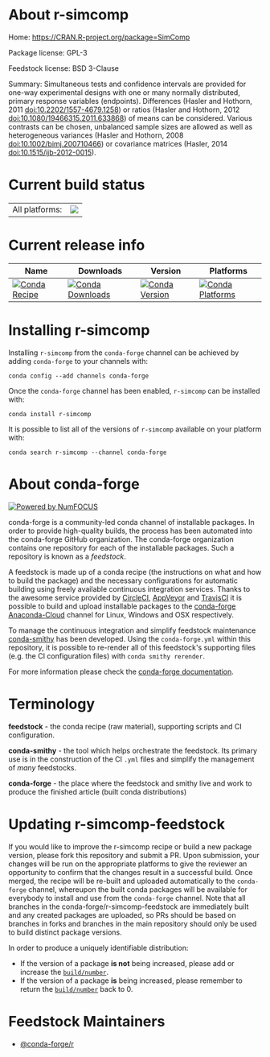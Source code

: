 About r-simcomp
===============

Home: https://CRAN.R-project.org/package=SimComp

Package license: GPL-3

Feedstock license: BSD 3-Clause

Summary: Simultaneous tests and confidence intervals are provided for one-way experimental designs with one or many normally distributed, primary response variables (endpoints). Differences (Hasler and Hothorn, 2011 <doi:10.2202/1557-4679.1258>) or ratios (Hasler and Hothorn, 2012 <doi:10.1080/19466315.2011.633868>) of means can be considered. Various contrasts can be chosen, unbalanced sample sizes are allowed as well as heterogeneous variances (Hasler and Hothorn, 2008 <doi:10.1002/bimj.200710466>) or covariance matrices (Hasler, 2014 <doi:10.1515/ijb-2012-0015>).



Current build status
====================


<table><tr><td>All platforms:</td>
    <td>
      <a href="https://dev.azure.com/conda-forge/feedstock-builds/_build/latest?definitionId=1616&branchName=master">
        <img src="https://dev.azure.com/conda-forge/feedstock-builds/_apis/build/status/r-simcomp-feedstock?branchName=master">
      </a>
    </td>
  </tr>
</table>

Current release info
====================

| Name | Downloads | Version | Platforms |
| --- | --- | --- | --- |
| [![Conda Recipe](https://img.shields.io/badge/recipe-r--simcomp-green.svg)](https://anaconda.org/conda-forge/r-simcomp) | [![Conda Downloads](https://img.shields.io/conda/dn/conda-forge/r-simcomp.svg)](https://anaconda.org/conda-forge/r-simcomp) | [![Conda Version](https://img.shields.io/conda/vn/conda-forge/r-simcomp.svg)](https://anaconda.org/conda-forge/r-simcomp) | [![Conda Platforms](https://img.shields.io/conda/pn/conda-forge/r-simcomp.svg)](https://anaconda.org/conda-forge/r-simcomp) |

Installing r-simcomp
====================

Installing `r-simcomp` from the `conda-forge` channel can be achieved by adding `conda-forge` to your channels with:

```
conda config --add channels conda-forge
```

Once the `conda-forge` channel has been enabled, `r-simcomp` can be installed with:

```
conda install r-simcomp
```

It is possible to list all of the versions of `r-simcomp` available on your platform with:

```
conda search r-simcomp --channel conda-forge
```


About conda-forge
=================

[![Powered by NumFOCUS](https://img.shields.io/badge/powered%20by-NumFOCUS-orange.svg?style=flat&colorA=E1523D&colorB=007D8A)](http://numfocus.org)

conda-forge is a community-led conda channel of installable packages.
In order to provide high-quality builds, the process has been automated into the
conda-forge GitHub organization. The conda-forge organization contains one repository
for each of the installable packages. Such a repository is known as a *feedstock*.

A feedstock is made up of a conda recipe (the instructions on what and how to build
the package) and the necessary configurations for automatic building using freely
available continuous integration services. Thanks to the awesome service provided by
[CircleCI](https://circleci.com/), [AppVeyor](https://www.appveyor.com/)
and [TravisCI](https://travis-ci.com/) it is possible to build and upload installable
packages to the [conda-forge](https://anaconda.org/conda-forge)
[Anaconda-Cloud](https://anaconda.org/) channel for Linux, Windows and OSX respectively.

To manage the continuous integration and simplify feedstock maintenance
[conda-smithy](https://github.com/conda-forge/conda-smithy) has been developed.
Using the ``conda-forge.yml`` within this repository, it is possible to re-render all of
this feedstock's supporting files (e.g. the CI configuration files) with ``conda smithy rerender``.

For more information please check the [conda-forge documentation](https://conda-forge.org/docs/).

Terminology
===========

**feedstock** - the conda recipe (raw material), supporting scripts and CI configuration.

**conda-smithy** - the tool which helps orchestrate the feedstock.
                   Its primary use is in the construction of the CI ``.yml`` files
                   and simplify the management of *many* feedstocks.

**conda-forge** - the place where the feedstock and smithy live and work to
                  produce the finished article (built conda distributions)


Updating r-simcomp-feedstock
============================

If you would like to improve the r-simcomp recipe or build a new
package version, please fork this repository and submit a PR. Upon submission,
your changes will be run on the appropriate platforms to give the reviewer an
opportunity to confirm that the changes result in a successful build. Once
merged, the recipe will be re-built and uploaded automatically to the
`conda-forge` channel, whereupon the built conda packages will be available for
everybody to install and use from the `conda-forge` channel.
Note that all branches in the conda-forge/r-simcomp-feedstock are
immediately built and any created packages are uploaded, so PRs should be based
on branches in forks and branches in the main repository should only be used to
build distinct package versions.

In order to produce a uniquely identifiable distribution:
 * If the version of a package **is not** being increased, please add or increase
   the [``build/number``](https://conda.io/docs/user-guide/tasks/build-packages/define-metadata.html#build-number-and-string).
 * If the version of a package **is** being increased, please remember to return
   the [``build/number``](https://conda.io/docs/user-guide/tasks/build-packages/define-metadata.html#build-number-and-string)
   back to 0.

Feedstock Maintainers
=====================

* [@conda-forge/r](https://github.com/conda-forge/r/)

